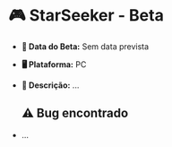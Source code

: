 # 🎮 StarSeeker - Beta

- **📅 Data do Beta:** Sem data prevista
- **🖥️ Plataforma:** PC

- **📝 Descrição:** ...

  ## ⚠ Bug encontrado
- ...
